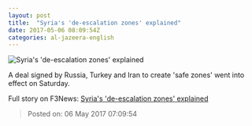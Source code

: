 ```yaml
---
layout: post
title:  "Syria's 'de-escalation zones' explained"
date: 2017-05-06 08:09:54Z
categories: al-jazeera-english
---
```


![Syria's 'de-escalation zones' explained](http://www.aljazeera.com/mritems/Images/2017/5/6/8ae6af2b95734064967e2b4fea32acd1_18.jpg)

A deal signed by Russia, Turkey and Iran to create 'safe zones' went into effect on Saturday.


Full story on F3News: [Syria's 'de-escalation zones' explained](http://www.f3nws.com/n/pyarz)

> Posted on: 06 May 2017 07:09:54
